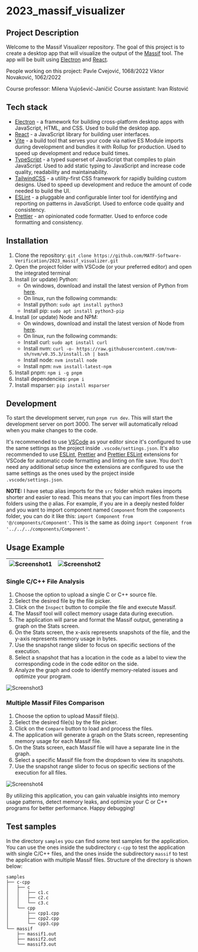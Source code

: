 # 2023_massif_visualizer

## Project Description

Welcome to the Massif Visualizer repository. The goal of this project is to create a desktop app that will visualize the output of the [Massif](https://valgrind.org/docs/manual/ms-manual.html) tool. The app will be built using [Electron](https://www.electronjs.org/) and [React](https://reactjs.org/).

People working on this project:
Pavle Cvejović, 1068/2022
Viktor Novaković, 1062/2022

Course professor: Milena Vujošević-Janičić
Course assistant: Ivan Ristović

## Tech stack

- [Electron](https://www.electronjs.org/) - a framework for building cross-platform desktop apps with JavaScript, HTML, and CSS. Used to build the desktop app.
- [React](https://reactjs.org/) - a JavaScript library for building user interfaces.
- [Vite](https://vitejs.dev/) - a build tool that serves your code via native ES Module imports during development and bundles it with Rollup for production. Used to speed up development and reduce build times.
- [TypeScript](https://www.typescriptlang.org/) - a typed superset of JavaScript that compiles to plain JavaScript. Used to add static typing to JavaScript and increase code quality, readability and maintainability.
- [TailwindCSS](https://tailwindcss.com/) - a utility-first CSS framework for rapidly building custom designs. Used to speed up development and reduce the amount of code needed to build the UI.
- [ESLint](https://eslint.org/) - a pluggable and configurable linter tool for identifying and reporting on patterns in JavaScript. Used to enforce code quality and consistency.
- [Prettier](https://prettier.io/) - an opinionated code formatter. Used to enforce code formatting and consistency.

## Installation

1. Clone the repository: `git clone https://github.com/MATF-Software-Verification/2023_massif_visualizer.git`
2. Open the project folder with VSCode (or your preferred editor) and open the integrated terminal
3. Install (or update) Python:
   - On windows, download and install the latest version of Python from [here](https://www.python.org/downloads/).
   - On linux, run the following commands:
   - Install python: `sudo apt install python3`
   - Install pip: `sudo apt install python3-pip`
4. Install (or update) Node and NPM:
   - On windows, download and install the latest version of Node from [here](https://nodejs.org/en/download/).
   - On linux, run the following commands:
   - Install curl: `sudo apt install curl`
   - Install nvm: `curl -o- https://raw.githubusercontent.com/nvm-sh/nvm/v0.35.3/install.sh | bash`
   - Install node: `nvm install node`
   - Install npm: `nvm install-latest-npm`
5. Install pnpm: `npm i -g pnpm`
6. Install dependencies: `pnpm i`
7. Install msparser: `pip install msparser`

## Development

To start the development server, run `pnpm run dev`. This will start the development server on port 3000. The server will automatically reload when you make changes to the code.

It's recommended to use [VSCode](https://code.visualstudio.com/) as your editor since it's configured to use the same settings as the project inside `.vscode/settings.json`. It's also recommended to use [ESLint](https://marketplace.visualstudio.com/items?itemName=dbaeumer.vscode-eslint), [Prettier](https://marketplace.visualstudio.com/items?itemName=esbenp.prettier-vscode) and [Prettier ESLint](https://marketplace.visualstudio.com/items?itemName=rvest.vs-code-prettier-eslint) extensions for VSCode for automatic code formatting and linting on file save. You don't need any additional setup since the extensions are configured to use the same settings as the ones used by the project inside `.vscode/settings.json`.

**NOTE:** I have setup alias imports for the `src` folder which makes imports shorter and easier to read. This means that you can import files from these folders using the `@` alias. For example, if you are in a deeply nested folder and you want to import component named `Component` from the `components` folder, you can do it like this: `import Component from '@/components/Component'`. This is the same as doing `import Component from '../../../components/Component'`.

## Usage Example

| ![Screenshot1](https://github.com/MATF-Software-Verification/2023_massif_visualizer/assets/76535188/6bf382f5-8ce2-44bd-8777-79f3c24906cd) | ![Screenshot2](https://github.com/MATF-Software-Verification/2023_massif_visualizer/assets/76535188/356b80a0-3067-4d12-a8c1-24d2f6fd4640) |
| ----------------------------------------------------------------------------------------------------------------------------------------- | ----------------------------------------------------------------------------------------------------------------------------------------- |

### Single C/C++ File Analysis

1. Choose the option to upload a single C or C++ source file.
2. Select the desired file by the file picker.
3. Click on the `Inspect` button to compile the file and execute Massif.
4. The Massif tool will collect memory usage data during execution.
5. The application will parse and format the Massif output, generating a graph on the Stats screen.
6. On the Stats screen, the x-axis represents snapshots of the file, and the y-axis represents memory usage in bytes.
7. Use the snapshot range slider to focus on specific sections of the execution.
8. Select a snapshot that has a location in the code as a label to view the corresponding code in the code editor on the side.
9. Analyze the graph and code to identify memory-related issues and optimize your program.

![Screenshot3](https://github.com/MATF-Software-Verification/2023_massif_visualizer/assets/76535188/c709d88b-3fc3-4c1f-af3b-bb170c045226)

### Multiple Massif Files Comparison

1. Choose the option to upload Massif file(s).
2. Select the desired file(s) by the file picker.
3. Click on the `Compare` button to load and process the files.
4. The application will generate a graph on the Stats screen, representing memory usage for each Massif file.
5. On the Stats screen, each Massif file will have a separate line in the graph.
6. Select a specific Massif file from the dropdown to view its snapshots.
7. Use the snapshot range slider to focus on specific sections of the execution for all files.

![Screenshot4](https://github.com/MATF-Software-Verification/2023_massif_visualizer/assets/76535188/a1d8100a-d91a-4c40-b04b-1d439f41d536)

By utilizing this application, you can gain valuable insights into memory usage patterns, detect memory leaks, and optimize your C or C++ programs for better performance. Happy debugging!

## Test samples

In the directory `samples` you can find some test samples for the application. You can use the ones inside the subdirectory `c-cpp` to test the application with single C/C++ files, and the ones inside the subdirectory `massif` to test the application with multiple Massif files. Structure of the directory is shown below:

```
samples
├── c-cpp
│   ├── c
│   │   ├── c1.c
│   │   ├── c2.c
│   │   └── c3.c
│   └── cpp
│       ├── cpp1.cpp
│       ├── cpp2.cpp
│       └── cpp3.cpp
└── massif
    ├── massif1.out
    ├── massif2.out
    └── massif3.out
```
